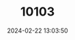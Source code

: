 ---
title: "10103"
category: "Hippopotamus amphibius"
draft: false
date: 2024-02-22 13:03:50
languages:
  English: ["Common Hippopotamus", "Large Hippo", "Hippopotamus"]
  Spanish; Castilian: ["Hipopótamo Anfibio"]
  French: ["Hippopotame"]
---